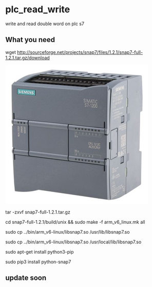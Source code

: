# plc_read_write
write and read double word on plc s7

## What you need
wget http://sourceforge.net/projects/snap7/files/1.2.1/snap7-full-1.2.1.tar.gz/download

![Shot](s7.jpg)


tar -zxvf snap7-full-1.2.1.tar.gz


cd snap7-full-1.2.1/build/unix && sudo make -f arm_v6_linux.mk all

sudo cp ../bin/arm_v6-linux/libsnap7.so /usr/lib/libsnap7.so

sudo cp ../bin/arm_v6-linux/libsnap7.so /usr/local/lib/libsnap7.so

sudo apt-get install python3-pip

sudo pip3 install python-snap7

## update soon


